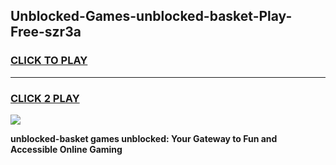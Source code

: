 
## Unblocked-Games-unblocked-basket-Play-Free-szr3a
<h3>
<a href="https://premium76.site?title=unblocked-basket&ref=23A">CLICK TO PLAY</a></h3>
<hr>

<h3>
<a href="https://premium76.site?title=unblocked-basket&ref=23A">CLICK 2 PLAY</a>
  
</h3>

<a href="https://premium76.site?title=unblocked-basket&ref=23A"><img src="https://clearcache.store/games.png"></a>


**unblocked-basket games unblocked: Your Gateway to Fun and Accessible Online Gaming**
